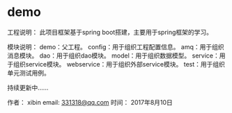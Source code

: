# demo
工程说明：
    此项目框架基于spring boot搭建，主要用于spring框架的学习。

模块说明：
    demo：父工程。
    config：用于组织工程配置信息。
    amq：用于组织消息模块。
    dao：用于组织dao模块。
    model：用于组织数据模型。
    service：用于组织service模块。
    webservice：用于组织外部service模块。
    test：用于组织单元测试用例。








持续更新中......



作者：
    xibin
email:
    331318@qq.com
时间：
    2017年8月10日
